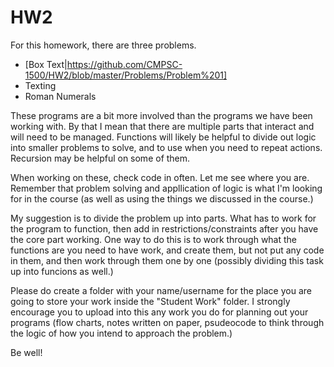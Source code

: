 # HW2

For this homework, there are three problems.
* [Box Text|https://github.com/CMPSC-1500/HW2/blob/master/Problems/Problem%201]
* Texting
* Roman Numerals

These programs are a bit more involved than the programs we have been working with.  By that I mean that there are multiple parts that interact and will need to be managed.  Functions will likely be helpful to divide out logic into smaller problems to solve, and to use when you need to repeat actions.  Recursion may be helpful on some of them.

When working on these, check code in often.  Let me see where you are.  Remember that problem solving and appllication of logic is what I'm looking for in the course (as well as using the things we discussed in the course.)

My suggestion is to divide the problem up into parts.  What has to work for the program to function, then add in restrictions/constraints after you have the core part working.  One way to do this is to work through what the functions are you need to have work, and create them, but not put any code in them, and then work through them one by one (possibly dividing this task up into funcions as well.)

Please do create a folder with your name/username for the place you are going to store your work inside the "Student Work" folder.  I strongly encourage you to upload into this any work you do for planning out your programs (flow charts, notes written on paper, psudeocode to think through the logic of how you intend to approach the problem.)

Be well!
